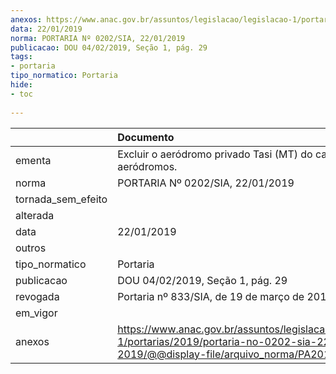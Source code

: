 ```yaml
---
anexos: https://www.anac.gov.br/assuntos/legislacao/legislacao-1/portarias/2019/portaria-no-0202-sia-22-01-2019/@@display-file/arquivo_norma/PA2019-0202.pdf
data: 22/01/2019
norma: PORTARIA Nº 0202/SIA, 22/01/2019
publicacao: DOU 04/02/2019, Seção 1, pág. 29
tags:
- portaria
tipo_normatico: Portaria
hide: 
- toc 
 
---
```


|                    | Documento                                                                                                                                            |
|:-------------------|:-----------------------------------------------------------------------------------------------------------------------------------------------------|
| ementa             | Excluir o aeródromo privado Tasi (MT) do cadastro de aeródromos.                                                                                     |
| norma              | PORTARIA Nº 0202/SIA, 22/01/2019                                                                                                                     |
| tornada_sem_efeito |                                                                                                                                                      |
| alterada           |                                                                                                                                                      |
| data               | 22/01/2019                                                                                                                                           |
| outros             |                                                                                                                                                      |
| tipo_normatico     | Portaria                                                                                                                                             |
| publicacao         | DOU 04/02/2019, Seção 1, pág. 29                                                                                                                     |
| revogada           | Portaria nº 833/SIA, de 19 de março de 2019.                                                                                                         |
| em_vigor           |                                                                                                                                                      |
| anexos             | https://www.anac.gov.br/assuntos/legislacao/legislacao-1/portarias/2019/portaria-no-0202-sia-22-01-2019/@@display-file/arquivo_norma/PA2019-0202.pdf |